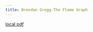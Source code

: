 ```yaml
---
title: Brendan Gregg-The Flame Graph
---
```


[local pdf](../../../pdfs/Brendan%20Gregg-The%20Flame%20Graph.pdf)
